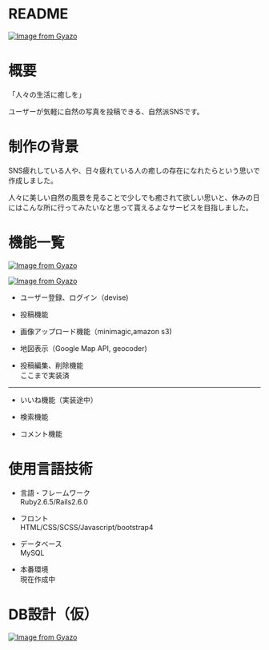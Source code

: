 # README
[![Image from Gyazo](https://i.gyazo.com/eebce8edf8d42994a8b0bf462706ab64.jpg)](https://gyazo.com/eebce8edf8d42994a8b0bf462706ab64)


# 概要

「人々の生活に癒しを」

ユーザーが気軽に自然の写真を投稿できる、自然派SNSです。


# 制作の背景
SNS疲れしている人や、日々疲れている人の癒しの存在になれたらという思いで作成しました。

人々に美しい自然の風景を見ることで少しでも癒されて欲しい思いと、休みの日にはこんな所に行ってみたいなと思って貰えるよなサービスを目指しました。

# 機能一覧

[![Image from Gyazo](https://i.gyazo.com/3081fcbfb85db167be6a10335aca48a1.jpg)](https://gyazo.com/3081fcbfb85db167be6a10335aca48a1)


[![Image from Gyazo](https://i.gyazo.com/4caf68e31a334d694f320084b8da1a05.png)](https://gyazo.com/4caf68e31a334d694f320084b8da1a05)
* ユーザー登録、ログイン（devise)

* 投稿機能

* 画像アップロード機能（minimagic,amazon s3)

* 地図表示（Google Map API, geocoder)

* 投稿編集、削除機能
<br>ここまで実装済
---

* いいね機能（実装途中）

* 検索機能

* コメント機能

# 使用言語技術
* 言語・フレームワーク<br>Ruby2.6.5/Rails2.6.0

* フロント<br>HTML/CSS/SCSS/Javascript/bootstrap4

* データベース<br>MySQL

* 本番環境<br>現在作成中

# DB設計（仮）
[![Image from Gyazo](https://i.gyazo.com/5f88781260b7e2d1d9e1d6108eac2ecf.png)](https://gyazo.com/5f88781260b7e2d1d9e1d6108eac2ecf)


